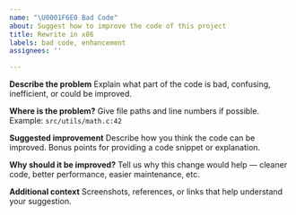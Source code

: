 ```yaml
---
name: "\U0001F6E0️ Bad Code"
about: Suggest how to improve the code of this project
title: Rewrite in x86
labels: bad code, enhancement
assignees: ''

---
```


**Describe the problem**
Explain what part of the code is bad, confusing, inefficient, or could be improved.

**Where is the problem?**
Give file paths and line numbers if possible. Example: `src/utils/math.c:42`

**Suggested improvement**
Describe how you think the code can be improved. Bonus points for providing a code snippet or explanation.

**Why should it be improved?**
Tell us why this change would help — cleaner code, better performance, easier maintenance, etc.

**Additional context**
Screenshots, references, or links that help understand your suggestion.
